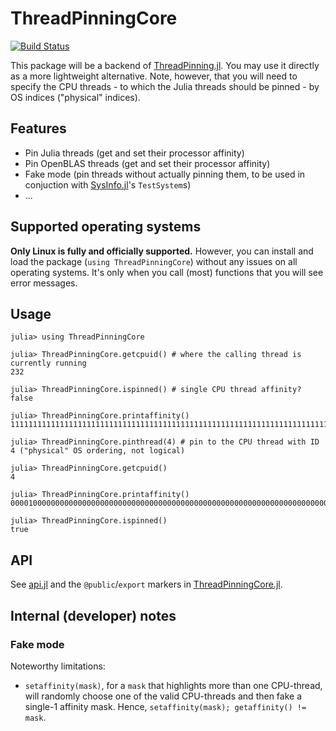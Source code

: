 # ThreadPinningCore

[![Build Status](https://github.com/carstenbauer/ThreadPinningCore.jl/actions/workflows/CI.yml/badge.svg?branch=main)](https://github.com/carstenbauer/ThreadPinningCore.jl/actions/workflows/CI.yml?query=branch%3Amain)

This package will be a backend of [ThreadPinning.jl](https://github.com/carstenbauer/ThreadPinning.jl). You may use it directly as a more lightweight alternative. Note, however, that you will need to specify the CPU threads - to which the Julia threads should be pinned - by OS indices ("physical" indices).

## Features

* Pin Julia threads (get and set their processor affinity)
* Pin OpenBLAS threads (get and set their processor affinity)
* Fake mode (pin threads without actually pinning them, to be used in conjuction with [SysInfo.jl](https://github.com/carstenbauer/SysInfo.jl)'s `TestSystem`s)
* ...

## Supported operating systems

**Only Linux is fully and officially supported.** However, you can install and load the package (`using ThreadPinningCore`) without any issues on all operating systems. It's only when you call (most) functions that you will see error messages.

## Usage
```julia-repl
julia> using ThreadPinningCore

julia> ThreadPinningCore.getcpuid() # where the calling thread is currently running
232

julia> ThreadPinningCore.ispinned() # single CPU thread affinity?
false

julia> ThreadPinningCore.printaffinity()
1111111111111111111111111111111111111111111111111111111111111111111111111111111111111111111111111111111111111111111111111111111111111111111111111111111111111111111111111111111111111111111111111111111111111111111111111111111111111111111111111111111111111111

julia> ThreadPinningCore.pinthread(4) # pin to the CPU thread with ID 4 ("physical" OS ordering, not logical)

julia> ThreadPinningCore.getcpuid()
4

julia> ThreadPinningCore.printaffinity()
0000100000000000000000000000000000000000000000000000000000000000000000000000000000000000000000000000000000000000000000000000000000000000000000000000000000000000000000000000000000000000000000000000000000000000000000000000000000000000000000000000000000000000

julia> ThreadPinningCore.ispinned()
true
```

## API

See [api.jl](src/api.jl) and the `@public`/`export` markers in [ThreadPinningCore.jl](https://github.com/carstenbauer/ThreadPinningCore.jl/blob/main/src/ThreadPinningCore.jl).

## Internal (developer) notes

### Fake mode

Noteworthy limitations:

* `setaffinity(mask)`, for a `mask` that highlights more than one CPU-thread, will randomly choose one of the valid CPU-threads and then fake a single-1 affinity mask. Hence, `setaffinity(mask); getaffinity() != mask`.
